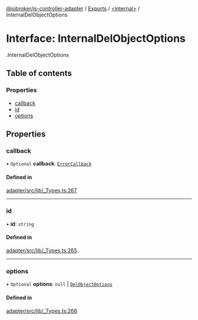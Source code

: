 [@iobroker/js-controller-adapter](../README.md) / [Exports](../modules.md) / [<internal\>](../modules/internal_.md) / InternalDelObjectOptions

# Interface: InternalDelObjectOptions

[<internal>](../modules/internal_.md).InternalDelObjectOptions

## Table of contents

### Properties

- [callback](internal_.InternalDelObjectOptions.md#callback)
- [id](internal_.InternalDelObjectOptions.md#id)
- [options](internal_.InternalDelObjectOptions.md#options)

## Properties

### callback

• `Optional` **callback**: [`ErrorCallback`](../modules/internal_.md#errorcallback)

#### Defined in

[adapter/src/lib/_Types.ts:267](https://github.com/ioBroker/ioBroker.js-controller/blob/d1ea91b2/packages/adapter/src/lib/_Types.ts#L267)

___

### id

• **id**: `string`

#### Defined in

[adapter/src/lib/_Types.ts:265](https://github.com/ioBroker/ioBroker.js-controller/blob/d1ea91b2/packages/adapter/src/lib/_Types.ts#L265)

___

### options

• `Optional` **options**: ``null`` \| [`DelObjectOptions`](internal_.DelObjectOptions.md)

#### Defined in

[adapter/src/lib/_Types.ts:266](https://github.com/ioBroker/ioBroker.js-controller/blob/d1ea91b2/packages/adapter/src/lib/_Types.ts#L266)
